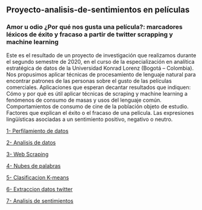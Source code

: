 ## Proyecto-analisis-de-sentimientos en películas

### Amor u odio ¿Por qué nos gusta una película?: marcadores léxicos de éxito y fracaso a partir de twitter scrapping y machine learning

Este es el resultado de un proyecto de investigación que realizamos durante el segundo semestre de 2020, en el curso de la especialización en analítica estratégica de datos de la Universidad Konrad Lorenz (Bogotá – Colombia). Nos propusimos aplicar técnicas de procesamiento de lenguaje natural para encontrar patrones de las personas sobre el gusto de las películas comerciales. Aplicaciones que esperan decantar resultados que indiquen: Cómo y por qué es útil aplicar técnicas de scraping y machine learning a fenómenos de consumo de masas y usos del lenguaje común. Comportamientos de consumo de cine de la población objeto de estudio. Factores que explican el éxito o el fracaso de una película. Las expresiones lingüísticas asociadas a un sentimiento positivo, negativo o neutro.

[1- Perfilamiento de datos](https://github.com/leonardorubiosalcedo/Proyecto-analisis-de-peliculas/blob/main/movies_profile.html)

[2- Analisis de datos](https://github.com/leonardorubiosalcedo/Proyecto-analisis-de-peliculas/blob/main/Analisis%20de%20datos.ipynb)

[3- Web Scraping](https://github.com/leonardorubiosalcedo/Proyecto-analisis-de-peliculas/blob/main/Proyecto%20Screping.ipynb)

[4- Nubes de palabras](https://github.com/leonardorubiosalcedo/Proyecto-analisis-de-peliculas/blob/main/Nube%20de%20palabras.ipynb)

[5- Clasificacion K-means](https://github.com/leonardorubiosalcedo/Proyecto-analisis-de-peliculas/blob/main/Clasificacion%20de%20peliculas%20%20(3).ipynb)
 
[6- Extraccion datos twitter](https://github.com/leonardorubiosalcedo/Proyecto-analisis-de-peliculas/blob/main/Extraccion%20datos%20twitter.ipynb)

[7- Analisis de sentimientos](https://github.com/leonardorubiosalcedo/Proyecto-analisis-de-peliculas/blob/main/Analisis%20de%20sentimientos.ipynb)

